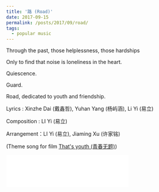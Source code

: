 ```yaml
---
title: '路 (Road)'
date: 2017-09-15
permalink: /posts/2017/09/road/
tags:
  - popular music
---
```


Through the past, those helplessness, those hardships

Only to find that noise is loneliness in the heart.

Quiescence.

Guard.

Road, dedicated to youth and friendship.

Lyrics : Xinzhe Dai (戴鑫哲),  Yuhan Yang (杨屿涵), Li Yi (易立)

Composition : LI Yi (易立)

Arrangement：LI Yi (易立), Jiaming Xu (许家铭)

(Theme song for film [That's youth (青春无题)](https://www.bilibili.com/video/BV1ft411F7cu/?spm_id_from=333.337.search-card.all.click&vd_source=51be4c354f3608cfb423859119cdf20f))

<iframe frameborder="no" border="0" marginwidth="0" marginheight="0" width=330 height=86 src="//music.163.com/outchain/player?type=2&id=506276047&auto=1&height=66"></iframe>
